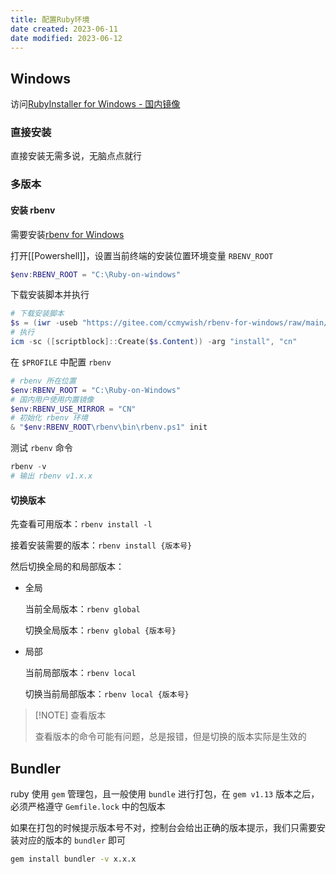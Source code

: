 ```yaml
---
title: 配置Ruby环境
date created: 2023-06-11
date modified: 2023-06-12
---
```

## Windows

访问[RubyInstaller for Windows - 国内镜像](https://rubyinstaller.cn/)

### 直接安装

直接安装无需多说，无脑点点就行

### 多版本

#### 安装 rbenv

需要安装[rbenv for Windows](https://rubyinstaller.cn/rbenv-for-windows)

打开[[Powershell]]，设置当前终端的安装位置环境变量 `RBENV_ROOT`

```powershell
$env:RBENV_ROOT = "C:\Ruby-on-windows"
```

下载安装脚本并执行

```powershell
# 下载安装脚本
$s = (iwr -useb "https://gitee.com/ccmywish/rbenv-for-windows/raw/main/tools/install.ps1")
# 执行
icm -sc ([scriptblock]::Create($s.Content)) -arg "install", "cn"
```

在 `$PROFILE` 中配置 `rbenv`

```powershell
# rbenv 所在位置
$env:RBENV_ROOT = "C:\Ruby-on-Windows"
# 国内用户使用内置镜像
$env:RBENV_USE_MIRROR = "CN"
# 初始化 rbenv 环境
& "$env:RBENV_ROOT\rbenv\bin\rbenv.ps1" init
```

测试 `rbenv` 命令

```powershell
rbenv -v
# 输出 rbenv v1.x.x
```

#### 切换版本

先查看可用版本：`rbenv install -l`

接着安装需要的版本：`rbenv install {版本号}`

然后切换全局的和局部版本：

- 全局

	当前全局版本：`rbenv global`
	
	切换全局版本：`rbenv global {版本号}`
	
- 局部
	
	当前局部版本：`rbenv local`
	
	切换当前局部版本：`rbenv local {版本号}`

> [!NOTE] 查看版本
> 
> 查看版本的命令可能有问题，总是报错，但是切换的版本实际是生效的 

## Bundler

ruby 使用 `gem` 管理包，且一般使用 `bundle` 进行打包，在 `gem v1.13` 版本之后，必须严格遵守 `Gemfile.lock` 中的包版本

如果在打包的时候提示版本号不对，控制台会给出正确的版本提示，我们只需要安装对应的版本的 `bundler` 即可

```sh
gem install bundler -v x.x.x
```
